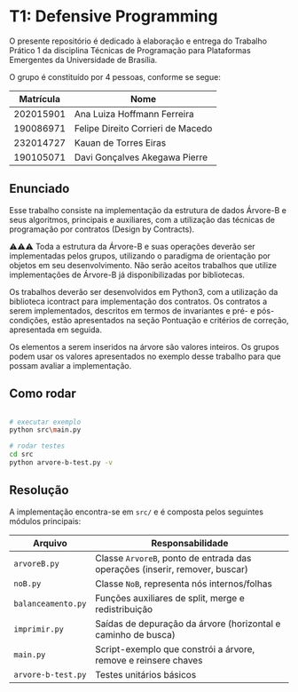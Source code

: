 # T1: Defensive Programming
O presente repositório é dedicado à elaboração e entrega do Trabalho Prático 1 da disciplina Técnicas de Programação para Plataformas Emergentes da Universidade de Brasília.

O grupo é constituído por 4 pessoas, conforme se segue:

| Matrícula | Nome |
| -- | --|
| 202015901 | Ana Luiza Hoffmann Ferreira |
| 190086971 | Felipe Direito Corrieri de Macedo |
| 232014727 | Kauan de Torres Eiras |
| 190105071 | Davi Gonçalves Akegawa Pierre |

## Enunciado
Esse trabalho consiste na implementação da estrutura de dados Árvore-B e seus algoritmos, principais e auxiliares, com a utilização das técnicas de programação por contratos (Design by Contracts).

⚠️⚠️⚠️ Toda a estrutura da Árvore-B e suas operações deverão ser implementadas pelos grupos, utilizando o paradigma de orientação por objetos em seu desenvolvimento. Não serão aceitos trabalhos que utilize implementações de Árvore-B já disponibilizadas por bibliotecas.

Os trabalhos deverão ser desenvolvidos em Python3, com a utilização da biblioteca icontract para implementação dos contratos. Os contratos a serem implementados, descritos em termos de invariantes e pré- e pós-condições, estão apresentados na seção Pontuação e critérios de correção, apresentada em seguida.

Os elementos a serem inseridos na árvore são valores inteiros. Os grupos podem usar os valores apresentados no exemplo desse trabalho para que possam avaliar a implementação.

## Como rodar

```bash

# executar exemplo
python src\main.py

# rodar testes
cd src
python arvore-b-test.py -v
```


## Resolução

A implementação encontra-se em `src/` e é composta pelos seguintes módulos principais:

| Arquivo | Responsabilidade |
| --- | --- |
| `arvoreB.py` | Classe `ArvoreB`, ponto de entrada das operações (inserir, remover, buscar) |
| `noB.py` | Classe `NoB`, representa nós internos/folhas |
| `balanceamento.py` | Funções auxiliares de split, merge e redistribuição |
| `imprimir.py` | Saídas de depuração da árvore (horizontal e caminho de busca) |
| `main.py` | Script-exemplo que constrói a árvore, remove e reinsere chaves |
| `arvore-b-test.py` | Testes unitários básicos |